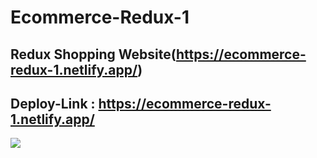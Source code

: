 # Ecommerce-Redux-1
## Redux Shopping Website(https://ecommerce-redux-1.netlify.app/)
## Deploy-Link : https://ecommerce-redux-1.netlify.app/

![]("blob:https://medium.com/20699a27-eedb-4f46-ba82-6f3e038198c8")


